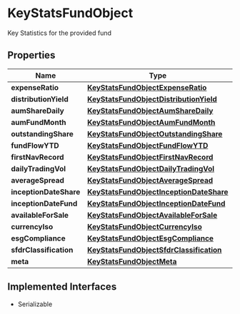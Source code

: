 

# KeyStatsFundObject

Key Statistics for the provided fund

## Properties

Name | Type | Description | Notes
------------ | ------------- | ------------- | -------------
**expenseRatio** | [**KeyStatsFundObjectExpenseRatio**](KeyStatsFundObjectExpenseRatio.md) |  |  [optional]
**distributionYield** | [**KeyStatsFundObjectDistributionYield**](KeyStatsFundObjectDistributionYield.md) |  |  [optional]
**aumShareDaily** | [**KeyStatsFundObjectAumShareDaily**](KeyStatsFundObjectAumShareDaily.md) |  |  [optional]
**aumFundMonth** | [**KeyStatsFundObjectAumFundMonth**](KeyStatsFundObjectAumFundMonth.md) |  |  [optional]
**outstandingShare** | [**KeyStatsFundObjectOutstandingShare**](KeyStatsFundObjectOutstandingShare.md) |  |  [optional]
**fundFlowYTD** | [**KeyStatsFundObjectFundFlowYTD**](KeyStatsFundObjectFundFlowYTD.md) |  |  [optional]
**firstNavRecord** | [**KeyStatsFundObjectFirstNavRecord**](KeyStatsFundObjectFirstNavRecord.md) |  |  [optional]
**dailyTradingVol** | [**KeyStatsFundObjectDailyTradingVol**](KeyStatsFundObjectDailyTradingVol.md) |  |  [optional]
**averageSpread** | [**KeyStatsFundObjectAverageSpread**](KeyStatsFundObjectAverageSpread.md) |  |  [optional]
**inceptionDateShare** | [**KeyStatsFundObjectInceptionDateShare**](KeyStatsFundObjectInceptionDateShare.md) |  |  [optional]
**inceptionDateFund** | [**KeyStatsFundObjectInceptionDateFund**](KeyStatsFundObjectInceptionDateFund.md) |  |  [optional]
**availableForSale** | [**KeyStatsFundObjectAvailableForSale**](KeyStatsFundObjectAvailableForSale.md) |  |  [optional]
**currencyIso** | [**KeyStatsFundObjectCurrencyIso**](KeyStatsFundObjectCurrencyIso.md) |  |  [optional]
**esgCompliance** | [**KeyStatsFundObjectEsgCompliance**](KeyStatsFundObjectEsgCompliance.md) |  |  [optional]
**sfdrClassification** | [**KeyStatsFundObjectSfdrClassification**](KeyStatsFundObjectSfdrClassification.md) |  |  [optional]
**meta** | [**KeyStatsFundObjectMeta**](KeyStatsFundObjectMeta.md) |  |  [optional]


## Implemented Interfaces

* Serializable


